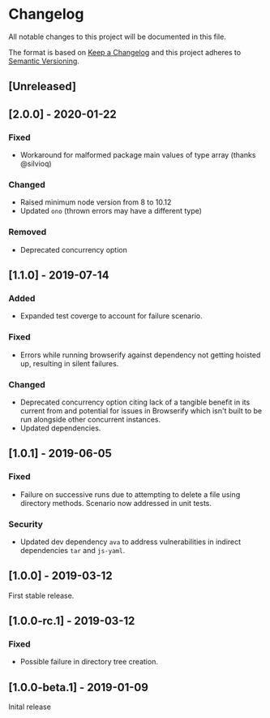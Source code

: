 # Changelog

All notable changes to this project will be documented in this file.

The format is based on [Keep a Changelog](http://keepachangelog.com/en/1.0.0/)
and this project adheres to [Semantic Versioning](http://semver.org/spec/v2.0.0.html).

## [Unreleased]

## [2.0.0] - 2020-01-22

### Fixed
- Workaround for malformed package main values of type array (thanks @silvioq)

### Changed
- Raised minimum node version from 8 to 10.12
- Updated `ono` (thrown errors may have a different type)

### Removed
- Deprecated concurrency option

## [1.1.0] - 2019-07-14

### Added
- Expanded test coverge to account for failure scenario.

### Fixed
- Errors while running browserify against dependency not getting hoisted up, resulting in silent failures.

### Changed
- Deprecated concurrency option citing lack of a tangible benefit in its current from and potential for issues in Browserify which isn't built to be run alongside other concurrent instances.
- Updated dependencies.

## [1.0.1] - 2019-06-05

### Fixed
- Failure on successive runs due to attempting to delete a file using directory methods. Scenario now addressed in unit tests.

### Security
- Updated dev dependency `ava` to address vulnerabilities in indirect dependencies `tar` and `js-yaml`.

## [1.0.0] - 2019-03-12

First stable release.

## [1.0.0-rc.1] - 2019-03-12

### Fixed
- Possible failure in directory tree creation.

## [1.0.0-beta.1] - 2019-01-09

Inital release
